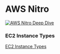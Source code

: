 # AWS Nitro

[![AWS Nitro Deep Dive](http://img.youtube.com/vi/e8DVmwj3OEs/0.jpg)](http://www.youtube.com/watch?v=e8DVmwj3OEs "AWS Nitro Deep Dive")

### EC2 Instance Types

[EC2 Instance Types](https://aws.amazon.com/ec2/instance-types/)




